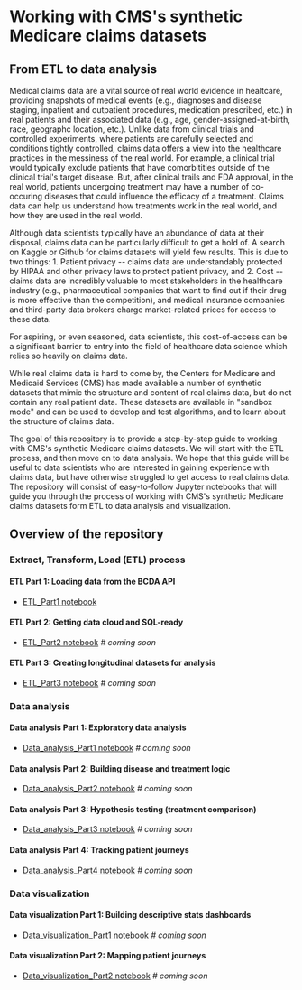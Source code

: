 # Working with CMS's synthetic Medicare claims datasets
## From ETL to data analysis

Medical claims data are a vital source of real world evidence in healtcare, providing snapshots of medical events (e.g., diagnoses and disease staging, inpatient and outpatient procedures, medication prescribed, etc.) in real patients and their associated data (e.g., age, gender-assigned-at-birth, race, geographc location, etc.). Unlike data from clinical trials and controlled experiments, where patients are carefully selected and conditions tightly controlled, claims data offers a view into the healthcare practices in the messiness of the real world. For example, a clinical trial would typically exclude patients that have comorbitities outside of the clinical trial's target disease. But, after clinical trails and FDA approval, in the real world, patients undergoing treatment may have a number of co-occuring diseases that could influence the efficacy of a treatment. Claims data can help us understand how treatments work in the real world, and how they are used in the real world.

Although data scientists typically have an abundance of data at their disposal, claims data can be particularly difficult to get a hold of. A search on Kaggle or Github for claims datasets will yield few results. This is due to two things: 1. Patient privacy -- claims data are understandably protected by HIPAA and other privacy laws to protect patient privacy, and 2. Cost -- claims data are incredibly valuable to most stakeholders in the healthcare industry (e.g., pharmaceutical companies that want to find out if their drug is more effective than the competition), and medical insurance companies and third-party data brokers charge market-related prices for access to these data. 

For aspiring, or even seasoned, data scientists, this cost-of-access can be a significant barrier to entry into the field of healthcare data science which relies so heavily on claims data. 

While real claims data is hard to come by, the Centers for Medicare and Medicaid Services (CMS) has made available a number of synthetic datasets that mimic the structure and content of real claims data, but do not contain any real patient data. These datasets are available in "sandbox mode" and can be used to develop and test algorithms, and to learn about the structure of claims data.

The goal of this repository is to provide a step-by-step guide to working with CMS's synthetic Medicare claims datasets. We will start with the ETL process, and then move on to data analysis. We hope that this guide will be useful to data scientists who are interested in gaining experience with claims data, but have otherwise struggled to get access to real claims data. The repository will consist of easy-to-follow Jupyter notebooks that will guide you through the process of working with CMS's synthetic Medicare claims datasets form ETL to data analysis and visualization.

## Overview of the repository

### Extract, Transform, Load (ETL) process
#### ETL Part 1: Loading data from the BCDA API
- [ETL_Part1 notebook](Notebooks\A_ETL\ETL_Part1.ipynb)
#### ETL Part 2: Getting data cloud and SQL-ready
- [ETL_Part2 notebook](Notebooks\A_ETL\ETL_part2.ipynb) *# coming soon*
#### ETL Part 3: Creating longitudinal datasets for analysis
- [ETL_Part3 notebook](Notebooks\A_ETL\ETL_part3.ipynb) *# coming soon*

### Data analysis
#### Data analysis Part 1: Exploratory data analysis
- [Data_analysis_Part1 notebook](Notebooks\B_Data_analysis\Data_analysis_Part1.ipynb) *# coming soon*
#### Data analysis Part 2: Building disease and treatment logic
- [Data_analysis_Part2 notebook](Notebooks\B_Data_analysis\Data_analysis_Part2.ipynb) *# coming soon*
#### Data analysis Part 3: Hypothesis testing (treatment comparison)
- [Data_analysis_Part3 notebook](Notebooks\B_Data_analysis\Data_analysis_Part3.ipynb) *# coming soon*
#### Data analysis Part 4: Tracking patient journeys
- [Data_analysis_Part4 notebook](Notebooks\B_Data_analysis\Data_analysis_Part4.ipynb) *# coming soon*

### Data visualization
#### Data visualization Part 1: Building descriptive stats dashboards
- [Data_visualization_Part1 notebook](Notebooks\C_Data_visualization\Data_visualization_Part1.ipynb) *# coming soon*
#### Data visualization Part 2: Mapping patient journeys
- [Data_visualization_Part2 notebook](Notebooks\C_Data_visualization\Data_visualization_Part2.ipynb) *# coming soon*

